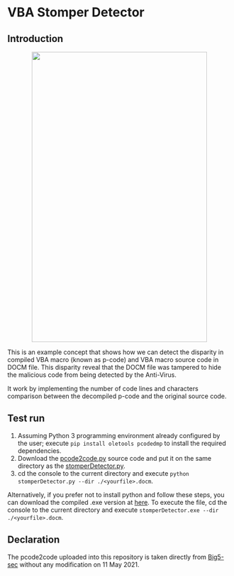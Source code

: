 # VBA Stomper Detector

## Introduction

<p align = "center">
  <img src = "https://raw.githubusercontent.com/hafiz-kamilin/vba_stomper_detector/main/flowchart.png" width = "395" height = "653"/>
</p>

This is an example concept that shows how we can detect the disparity in compiled VBA macro (known as p-code) and VBA macro source code in DOCM file. This disparity reveal that the DOCM file was tampered to hide the malicious code from being detected by the Anti-Virus.

It work by implementing the number of code lines and characters comparison between the decompiled p-code and the original source code. 

## Test run

1. Assuming Python 3 programming environment already configured by the user; execute `pip install oletools pcodedmp` to install the required dependencies.
2. Download the [pcode2code.py](https://github.com/Big5-sec/pcode2code/blob/master/pcode2code/pcode2code.py) source code and put it on the same directory as the [stomperDetector.py](https://github.com/hafiz-kamilin/vba_stomper_detector/blob/main/stomperDetector.py).
3. cd the console to the current directory and execute `python stomperDetector.py --dir ./<yourfile>.docm`.

Alternatively, if you prefer not to install python and follow these steps, you can download the compiled .exe version at [here](https://github.com/hafiz-kamilin/vba_stomper_detector/releases/tag/v1.0). To execute the file, cd the console to the current directory and execute `stomperDetector.exe --dir ./<yourfile>.docm`.

## Declaration

The pcode2code uploaded into this repository is taken directly from [Big5-sec](https://github.com/Big5-sec/pcode2code) without any modification on 11 May 2021.
